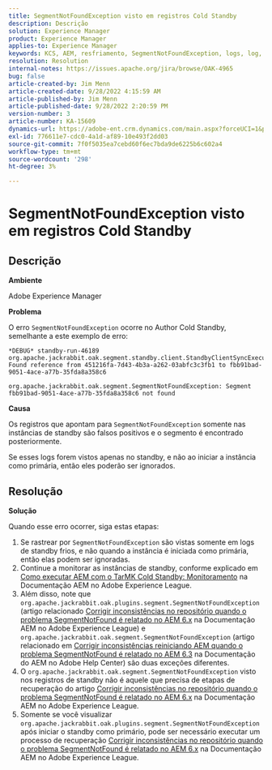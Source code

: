 ```yaml
---
title: SegmentNotFoundException visto em registros Cold Standby
description: Descrição
solution: Experience Manager
product: Experience Manager
applies-to: Experience Manager
keywords: KCS, AEM, resfriamento, SegmentNotFoundException, logs, log, Adobe Experience Manager
resolution: Resolution
internal-notes: https://issues.apache.org/jira/browse/OAK-4965
bug: false
article-created-by: Jim Menn
article-created-date: 9/28/2022 4:15:59 AM
article-published-by: Jim Menn
article-published-date: 9/28/2022 2:20:59 PM
version-number: 3
article-number: KA-15609
dynamics-url: https://adobe-ent.crm.dynamics.com/main.aspx?forceUCI=1&pagetype=entityrecord&etn=knowledgearticle&id=5941513c-e43e-ed11-9db1-0022480866ad
exl-id: 776611e7-cdc0-4a1d-af89-10e493f2dd03
source-git-commit: 7f0f5035ea7cebd60f6ec7bda9de6225b6c602a4
workflow-type: tm+mt
source-wordcount: '298'
ht-degree: 3%

---
```


# SegmentNotFoundException visto em registros Cold Standby

## Descrição

<b>Ambiente</b>

Adobe Experience Manager

<b>Problema</b>

O erro `SegmentNotFoundException` ocorre no Author Cold Standby, semelhante a este exemplo de erro:

```
*DEBUG* standby-run-46189 org.apache.jackrabbit.oak.segment.standby.client.StandbyClientSyncExecution Found reference from 451216fa-7d43-4b3a-a262-03abfc3c3fb1 to fbb91bad-9051-4ace-a77b-35fda8a358c6

org.apache.jackrabbit.oak.segment.SegmentNotFoundException: Segment fbb91bad-9051-4ace-a77b-35fda8a358c6 not found
```

<b>Causa</b>

Os registros que apontam para `SegmentNotFoundException` somente nas instâncias de standby são falsos positivos e o segmento é encontrado posteriormente.

Se esses logs forem vistos apenas no standby, e não ao iniciar a instância como primária, então eles poderão ser ignorados.

## Resolução

<b>Solução</b>

Quando esse erro ocorrer, siga estas etapas:

1. Se rastrear por `SegmentNotFoundException` são vistas somente em logs de standby frios, e não quando a instância é iniciada como primária, então elas podem ser ignoradas.
1. Continue a monitorar as instâncias de standby, conforme explicado em [Como executar AEM com o TarMK Cold Standby: Monitoramento](https://docs.adobe.com/content/help/en/experience-manager-65/deploying/deploying/tarmk-cold-standby.html#monitoring) na Documentação AEM no Adobe Experience League.
1. Além disso, note que `org.apache.jackrabbit.oak.plugins.segment.SegmentNotFoundException` (artigo relacionado [Corrigir inconsistências no repositório quando o problema SegmentNotFound é relatado no AEM 6.x](https://helpx.adobe.com/experience-manager/kb/fix-inconsistencies-in-the-repository-when-segmentnotfound-issue.html) na Documentação AEM no Adobe Experience League) e `org.apache.jackrabbit.oak.segment.SegmentNotFoundException` (artigo relacionado em [Corrigir inconsistências reiniciando AEM quando o problema SegmentNotFound é relatado no AEM 6.3](https://helpx.adobe.com/au/experience-manager/kb/fix-inconsistencies-by-restarting-AEM-when-segmentNotFound-issue-is-reported-in-AEM.html) na Documentação do AEM no Adobe Help Center) são duas exceções diferentes.
1. O `org.apache.jackrabbit.oak.segment.SegmentNotFoundException` visto nos registros de standby não é aquele que precisa de etapas de recuperação do artigo [Corrigir inconsistências no repositório quando o problema SegmentNotFound é relatado no AEM 6.x](https://helpx.adobe.com/experience-manager/kb/fix-inconsistencies-in-the-repository-when-segmentnotfound-issue.html) na Documentação AEM no Adobe Experience League.
1. Somente se você visualizar `org.apache.jackrabbit.oak.plugins.segment.SegmentNotFoundException` após iniciar o standby como primário, pode ser necessário executar um processo de recuperação [Corrigir inconsistências no repositório quando o problema SegmentNotFound é relatado no AEM 6.x](https://helpx.adobe.com/experience-manager/kb/fix-inconsistencies-in-the-repository-when-segmentnotfound-issue.html) na Documentação AEM no Adobe Experience League.
